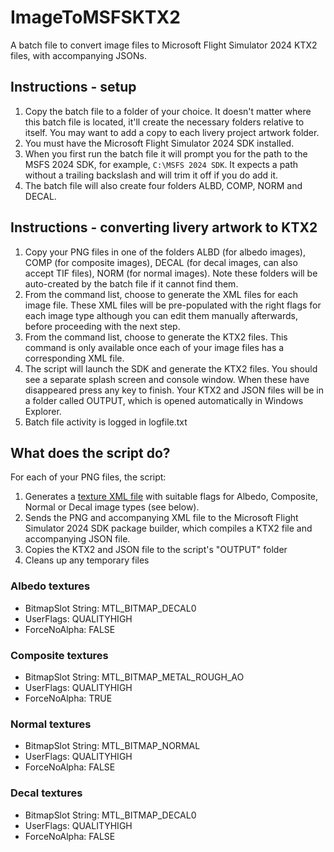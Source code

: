 # ImageToMSFSKTX2

A batch file to convert image files to Microsoft Flight Simulator 2024 KTX2 files, with accompanying JSONs.

## Instructions - setup

1. Copy the batch file to a folder of your choice. It doesn't matter where this batch file is located, it'll create the necessary folders relative to itself. You may want to add a copy to each livery project artwork folder.
2. You must have the Microsoft Flight Simulator 2024 SDK installed.
3. When you first run the batch file it will prompt you for the path to the MSFS 2024 SDK, for example, `C:\MSFS 2024 SDK`. It expects a path without a trailing backslash and will trim it off if you do add it.
4. The batch file will also create four folders ALBD, COMP, NORM and DECAL.

## Instructions - converting livery artwork to KTX2

1. Copy your PNG files in one of the folders ALBD (for albedo images), COMP (for composite images), DECAL (for decal images, can also accept TIF files), NORM (for normal images). Note these folders will be auto-created by the batch file if it cannot find them.
2. From the command list, choose to generate the XML files for each image file. These XML files will be pre-populated with the right flags for each image type although you can edit them manually afterwards, before proceeding with the next step.
3. From the command list, choose to generate the KTX2 files. This command is only available once each of your image files has a corresponding XML file.
4. The script will launch the SDK and generate the KTX2 files. You should see a separate splash screen and console window. When these have disappeared press any key to finish. Your KTX2 and JSON files will be in a folder called OUTPUT, which is opened automatically in Windows Explorer.
5. Batch file activity is logged in logfile.txt

## What does the script do?

For each of your PNG files, the script:
1. Generates a [texture XML file](https://docs.flightsimulator.com/msfs2024/html/5_Content_Configuration/Textures/Texture_XML_Properties.htm) with suitable flags for Albedo, Composite, Normal or Decal image types (see below).
2. Sends the PNG and accompanying XML file to the Microsoft Flight Simulator 2024 SDK package builder, which compiles a KTX2 file and accompanying JSON file.
3. Copies the KTX2 and JSON file to the script's "OUTPUT" folder
4. Cleans up any temporary files

### Albedo textures
- BitmapSlot String: MTL_BITMAP_DECAL0
- UserFlags: QUALITYHIGH
- ForceNoAlpha: FALSE

### Composite textures
- BitmapSlot String: MTL_BITMAP_METAL_ROUGH_AO
- UserFlags: QUALITYHIGH
- ForceNoAlpha: TRUE

### Normal textures
- BitmapSlot String: MTL_BITMAP_NORMAL
- UserFlags: QUALITYHIGH
- ForceNoAlpha: FALSE

### Decal textures
- BitmapSlot String: MTL_BITMAP_DECAL0
- UserFlags: QUALITYHIGH
- ForceNoAlpha: FALSE


